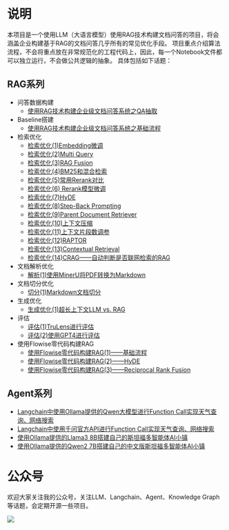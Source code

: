 # 说明

本项目是一个使用LLM（大语言模型）使用RAG技术构建文档问答的项目，将会涵盖企业构建基于RAG的文档问答几乎所有的常见优化手段。
项目重点介绍算法流程，不会将重点放在非常规范化的工程代码上，因此，每一个Notebook文件都可以独立运行，不会做公共逻辑的抽象。
具体包括如下话题：

## RAG系列

- 问答数据构建
  - [使用RAG技术构建企业级文档问答系统之QA抽取](https://mp.weixin.qq.com/s?__biz=MjM5NTQ3NTg4MQ==&mid=2257496784&idx=1&sn=94a1afc05728f0c7d8cf92004125f392&chksm=a58df21692fa7b00104850fe8dfb287acb78f149df77bff7f7d23cc7d18c3998814f08924d8a&token=2031500795&lang=zh_CN#rd)
- Baseline搭建
  - [使用RAG技术构建企业级文档问答系统之基础流程](https://mp.weixin.qq.com/s/P_XWrQtOyE1gwnQ0d1Putg)
- 检索优化
  - [检索优化(1)Embedding微调](https://mp.weixin.qq.com/s/C06SXepnw49GC1UtNvpFcA)
  - [检索优化(2)Multi Query](https://mp.weixin.qq.com/s/NCsxMqkAQEGSLCxDXU_mkA)
  - [检索优化(3)RAG Fusion](https://mp.weixin.qq.com/s/T-qeEkanLs9XX0oOwdL5_g)
  - [检索优化(4)BM25和混合检索](https://mp.weixin.qq.com/s/KFrSqG6mZb0TPgbHlgZ9dA)
  - [检索优化(5)常用Rerank对比](https://mp.weixin.qq.com/s/It50F1OmYOHNOs0KRFJ0Lg)
  - [检索优化(6) Rerank模型微调](https://mp.weixin.qq.com/s/1revSlQsum5uRF9U_OYRTA)
  - [检索优化(7)HyDE](https://mp.weixin.qq.com/s/62UWBMV24RDePcGdYAZW_Q)
  - [检索优化(8)Step-Back Prompting](https://mp.weixin.qq.com/s/DxK9rUeG_4ZMvD2_oopWZg)
  - [检索优化(9)Parent Document Retriever](https://mp.weixin.qq.com/s/hq-9E_vuRhZs7Ex_TcZUbA)
  - [检索优化(10)上下文压缩](https://mp.weixin.qq.com/s/_sRv-xNuy-REWUiV3-_8CA)
  - [检索优化(11)上下文片段数调参](https://mp.weixin.qq.com/s/mEm1fdRW7igNK8bRJ-8heA)
  - [检索优化(12)RAPTOR](https://mp.weixin.qq.com/s/4zHMb2uJrTXEbHpNtz5LHg)
  - [检索优化(13)Contextual Retrieval](https://mp.weixin.qq.com/s/umrgtJ6H2WL0p7HL_gcmkw)
  - [检索优化(14)CRAG——自动判断是否联网检索的RAG](https://mp.weixin.qq.com/s/B7SqodOv0T8YlglFW58prA)
- 文档解析优化
  - [解析(1)使用MinerU将PDF转换为Markdown](https://mp.weixin.qq.com/s/E35jqTA2t_5Sh35AIopvGw)
- 文档切分优化
  - [切分(1)Markdown文档切分](https://mp.weixin.qq.com/s/epIIyv9lQDWDtZZXC4GE1w) 
- 生成优化
  - [生成优化(1)超长上下文LLM vs. RAG](https://mp.weixin.qq.com/s/n0RLhQNcWRPKNBJwaX-a2g)
- 评估
  - [评估(1)TruLens进行评估](https://mp.weixin.qq.com/s/4SNaZT8sC6LOL-K8TkHgMw)
  - [评估(2)使用GPT4进行评估](https://mp.weixin.qq.com/s/332MeDhzAns_t8dvMOgnYQ)
- 使用Flowise零代码构建RAG
  - [使用Flowise零代码构建RAG(1)——基础流程](https://mp.weixin.qq.com/s/BPKwN4feV828aFL7NbgxHw)
  - [使用Flowise零代码构建RAG(2)——HyDE](https://mp.weixin.qq.com/s/zq0Tuk5g_o5Ros1rnY2r5w)
  - [使用Flowise零代码构建RAG(3)——Reciprocal Rank Fusion](https://mp.weixin.qq.com/s/jkmikh9b4okdWbeq1kGoyw)
  
## Agent系列

- [Langchain中使用Ollama提供的Qwen大模型进行Function Call实现天气查询、网络搜索](https://mp.weixin.qq.com/s/1UKb_Iii9-Hhp-EJTjjPpQ)
- [Langchain中使用千问官方API进行Function Call实现天气查询、网络搜索](https://mp.weixin.qq.com/s/tGeX7gX0JPE7x55Po-zQIw)
- [使用Ollama提供的Llama3 8B搭建自己的斯坦福多智能体AI小镇](https://mp.weixin.qq.com/s/L9fJcicD4GlGHS89H6thrg)
- [使用Ollama提供的Qwen2 7B搭建自己的中文版斯坦福多智能体AI小镇](https://mp.weixin.qq.com/s/RHxW_2vP0Y8JS6xsTyRJnA)

# 公众号

欢迎大家关注我的公众号，关注LLM、Langchain、Agent、Knowledge Graph等话题，会定期开源一些项目。

![](assets/qrcode_for_gh_5aecbba21fec_430.jpg)